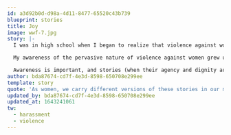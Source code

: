 ```yaml
---
id: a3d92b0d-d98a-4d11-8477-65520c43b739
blueprint: stories
title: Joy
image: wwf-7.jpg
story: |-
  I was in high school when I began to realize that violence against women is not just physical, but also emotional, psychological, and spiritual in nature. It happens in our places of work, like when the boss of a catering business I worked for in college grabbed and slapped my a**, and it happens in our schools, like when a male classmate tried to pressure me into dropping out of one of my college classes because I was the only girl and this was “interfering” with male bonding. It happens in our churches, like when I was in middle school and an older married man in my church kept mouthing “I love you” to me when no one was looking and tried to hug me too long and too often at every opportunity. And it happens in our homes, like when I watched my next-door neighbor knock a woman to the ground and drag her inside by her hair. As women, we all carry different versions of these stories in our minds, hearts, and bodies. As a result, we have to struggle to process the fear and shame associated with these experiences. To this day, it feels difficult for me to share my own stories without feeling that I de-value the stories of other women who have suffered so much more. 

  My awareness of the pervasive nature of violence against women grew up with me. As a young mother and counseling student I worked at a crisis center for pregnant teenagers where I saw first hand the vulnerability, abuse, neglect, shaming, blaming, economic disadvantage, and stigma heaped on individuals in our society simply because they are female. And middle age has brought no relief to this awareness. I felt it on the day my daughter came home and told me that a boy on the bus had told her to “stop studying and go to the kitchen and make me a sandwich”. I felt it again when my other teenage daughter was followed on foot across downtown Athens for 15 minutes by a man in his 40’s demanding her phone number and that she go somewhere with him. I felt it volunteering in the brothel district of Athens, when a pimp tried to push me down the stairs for talking to an underage girl who he was selling for sex. Working in the field of mental health for the last decade with women from around the world, there are more stories of the violent treatment of women in my head than I could ever write down.

  Awareness is important, and stories (when their agency and dignity are respected) are vital, but we need something more as well. For me it’s not enough to be aware. I want to maintain a willingness to use whatever resources and influence I have to step in to the fall-out of gender-based violence with love and hope and a desire to hold perpetrators accountable and protect those at risk. This is a much more difficult task. It requires sacrifice- at a minimum the discomfort of not looking away, or sacrificing our peace of mind in order to experience just a small glimpse of the terror that others must live with. Struggling imperfectly to hold this space is how I resist the dehumanization of women.
author: bda87674-cd7f-4e3d-8598-650708e299ee
template: story
quote: 'As women, we carry different versions of these stories in our minds, hearts, and bodies. We struggle to process the fear and shame associated with these experiences. It feels difficult for me to share my story without feeling that I de-value the stories of other women who have suffered so much more.'
updated_by: bda87674-cd7f-4e3d-8598-650708e299ee
updated_at: 1643241061
tw:
  - harassment
  - violence
---
```

